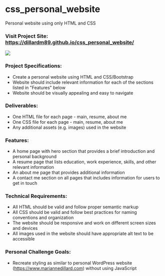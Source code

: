 # css_personal_website
Personal website using only HTML and CSS  

### Visit Project Site: https://dillardm89.github.io/css_personal_website/

![](https://media.giphy.com/media/v1.Y2lkPTc5MGI3NjExNHp4NHVld2F2czE4dzRsNnQzYnJveDdtNXpyZ3Vuc2NmMW1pZnA4OCZlcD12MV9pbnRlcm5hbF9naWZfYnlfaWQmY3Q9Zw/MawE1N7DCpmY2RzaKT/giphy.gif)

### Project Specifications:

- Create a personal website using HTML and CSS/Bootstrap
- Website should include relevant information for each of the sections listed in "Features" below
- Website should be visually appealing and easy to navigate

### Deliverables:

- One HTML file for each page - main, resume, about me
- One CSS file for each page - main, resume, about me
- Any additional assets (e.g. images) used in the website

### Features:

- A home page with hero section that provides a brief introduction and personal background
- A resume page that lists education, work experience, skills, and other relevant information
- An about me page that provides additional information
- A contact me section on all pages that includes information for users to get in touch

### Technical Requirements:

- All HTML should be valid and follow proper semantic markup
- All CSS should be valid and follow best practices for naming conventions and organization
- The website should be responsive and work on different screen sizes and devices
- All images used in the website should have appropriate alt text to be accessible

### Personal Challenge Goals:

- Recreate styling as similar to personal WordPress website (https://www.mariannedillard.com) without using JavaScript
